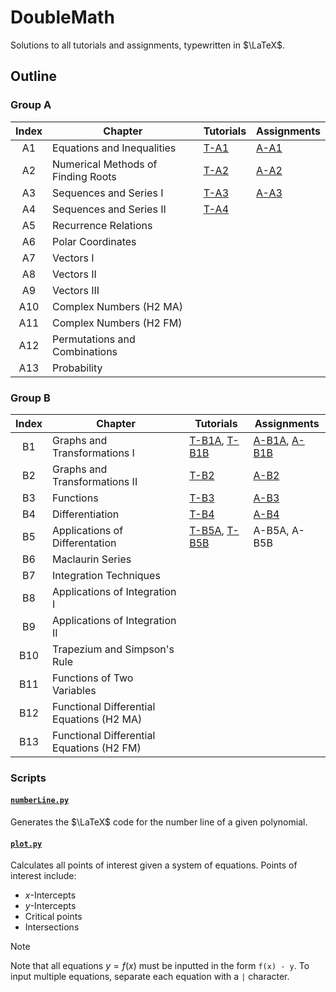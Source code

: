 # DoubleMath

Solutions to all tutorials and assignments, typewritten in $\LaTeX$.

## Outline

### Group A
| Index | Chapter | Tutorials | Assignments |
| :---: | ------- | --------- | ----------- |
| A1 | Equations and Inequalities | [T-A1](/Group%20A/Chapter%20A1/Tutorial%20A1/Tutorial%20A1.pdf) | [A-A1](/Group%20A/Chapter%20A1/Assignment%20A1/Assignment%20A1.pdf) |
| A2 | Numerical Methods of Finding Roots | [T-A2](/Group%20A/Chapter%20A2/Tutorial%20A2/Tutorial%20A2.pdf) | [A-A2](/Group%20A/Chapter%20A2/Assignment%20A2/Assignment%20A2.pdf) |
| A3 | Sequences and Series I | [T-A3](/Group%20A/Chapter%20A3/Tutorial%20A3/Tutorial%20A3.pdf) | [A-A3](/Group%20A/Chapter%20A3/Assignment%20A3/Assignment%20A3.pdf) |
| A4 | Sequences and Series II | [T-A4](/Group%20A/Chapter%20A4/Tutorial%20A4/Tutorial%20A4.pdf) | |
| A5 | Recurrence Relations | | | 
| A6 | Polar Coordinates | | |
| A7 | Vectors I | | |
| A8 | Vectors II | | |
| A9 | Vectors III | | |
| A10 | Complex Numbers (H2 MA) | | |
| A11 | Complex Numbers (H2 FM) | | |
| A12 | Permutations and Combinations | | |
| A13 | Probability | | |

### Group B
| Index | Chapter | Tutorials | Assignments |
| :---: | ------- | --------- | ----------- |
| B1 | Graphs and Transformations I | [T-B1A](/Group%20B/Chapter%20B1/Tutorial%20B1A/Tutorial%20B1A.pdf), [T-B1B](/Group%20B/Chapter%20B1/Tutorial%20B1B/Tutorial%20B1B.pdf) | [A-B1A](/Group%20B/Chapter%20B1/Assignment%20B1A/Assignment%20B1A.pdf), [A-B1B](/Group%20B/Chapter%20B1/Assignment%20B1B/Assignment%20B1B.pdf) |
| B2 | Graphs and Transformations II | [T-B2](/Group%20B/Chapter%20B2/Tutorial%20B2/Tutorial%20B2.pdf) | [A-B2](/Group%20B/Chapter%20B2/Assignment%20B2/Assignment%20B2.pdf) |
| B3 | Functions | [T-B3](/Group%20B/Chapter%20B3/Tutorial%20B3/Tutorial%20B3.pdf) | [A-B3](/Group%20B/Chapter%20B3/Assignment%20B3/Assignment%20B3.pdf) |
| B4 | Differentiation | [T-B4](/Group%20B/Chapter%20B4/Tutorial%20B4/Tutorial%20B4.pdf) | [A-B4](/Group%20B/Chapter%20B4/Assignment%20B4/Assignment%20B4.pdf) |
| B5 | Applications of Differentation | [T-B5A](/Group%20B/Chapter%20B5/Tutorial%20B5A/Tutorial%20B5A.pdf), [T-B5B](/Group%20B/Chapter%20B5/Tutorial%20B5B/Tutorial%20B5B.pdf) | A-B5A, A-B5B |
| B6 | Maclaurin Series | | |
| B7 | Integration Techniques | | |
| B8 | Applications of Integration I | | |
| B9 | Applications of Integration II | | |
| B10 | Trapezium and Simpson's Rule | | |
| B11 | Functions of Two Variables | | |
| B12 | Functional Differential Equations (H2 MA) | | |
| B13 | Functional Differential Equations (H2 FM) | | |

### Scripts 

#### [`numberLine.py`](/.meta/Scripts/numberLine.py)

Generates the $\LaTeX$ code for the number line of a given polynomial.

#### [`plot.py`](/.meta/Scripts/plot.py)

Calculates all points of interest given a system of equations. Points of interest include:

- $x$-Intercepts
- $y$-Intercepts
- Critical points
- Intersections

> [!NOTE]
> Note that all equations $y = f(x)$ must be inputted in the form `f(x) - y`.
> To input multiple equations, separate each equation with a `|` character.

